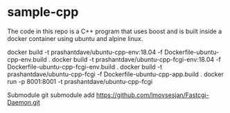 # sample-cpp

The code in this repo is a C++ program that uses boost and is built inside a docker container using ubuntu and alpine linux.

docker build -t prashantdave/ubuntu-cpp-env:18.04 -f Dockerfile-ubuntu-cpp-env.build .
docker build -t prashantdave/ubuntu-cpp-fcgi-env:18.04 -f Dockerfile-ubuntu-cpp-fcgi-env.build .
docker build -t prashantdave/ubuntu-cpp-fcgi -f Dockerfile-ubuntu-cpp-app.build .
docker run -p 8001:8001 -t prashantdave/ubuntu-cpp-fcgi

Submodule
git submodule add https://github.com/lmovsesjan/Fastcgi-Daemon.git 
